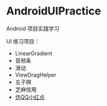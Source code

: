 # AndroidUIPractice
Android 项目实践学习

UI 练习项目：
- LinearGradient
- 音频条
- 滑动
- ViewDragHelper
- 五子棋
- 芝麻信用
- [仿QQ小红点](http://mp.weixin.qq.com/s?__biz=MzA4MzEwOTkyMQ==&mid=2667376445&idx=1&sn=26144aa4d32baf1e5f7f649bd46cec05&chksm=84f33e73b384b765d6182e82d81812725441502a77325ef5a26cf491e68e34b299da8e538bc1&mpshare=1&scene=1&srcid=11147aKs3emTtmHxohHWoinM#rd)
